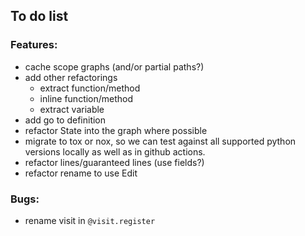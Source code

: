 ## To do list

### Features:

* cache scope graphs (and/or partial paths?)
* add other refactorings
  * extract function/method
  * inline function/method
  * extract variable
* add go to definition
* refactor State into the graph where possible
* migrate to tox or nox, so we can test against all supported python
  versions locally as well as in github actions.
* refactor lines/guaranteed lines (use fields?)
* refactor rename to use Edit

### Bugs:

* rename visit in `@visit.register`
